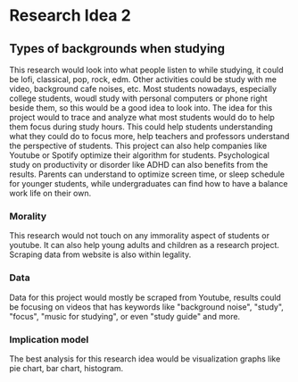 # Research Idea 2
## Types of backgrounds when studying

This research would look into what people listen to while studying, it could be lofi, classical, pop, rock, edm. Other activities could be study with me video, background cafe noises, etc. Most students nowadays, especially college students, woudl study with personal computers or phone right beside them, so this would be a good idea to look into.
The idea for this project would to trace and analyze what most students would do to help them focus during study hours. This could help students understanding what they could do to focus more, help teachers and professors understand the perspective of students. This project can also help companies like Youtube or Spotify optimize their algorithm for students. Psychological study on productivity or disorder like ADHD can also benefits from the results. Parents can understand to optimize screen time, or sleep schedule for younger students, while undergraduates can find how to have a balance work life on their own.

### Morality
This research would not touch on any immorality aspect of students or youtube. It can also help young adults and children as a research project. Scraping data from website is also within legality.

### Data
Data for this project would mostly be scraped from Youtube, results could be focusing on videos that has keywords like "background noise", "study", "focus", "music for studying", or even "study guide" and more. 

### Implication model
The best analysis for this research idea would be visualization graphs like pie chart, bar chart, histogram. 
